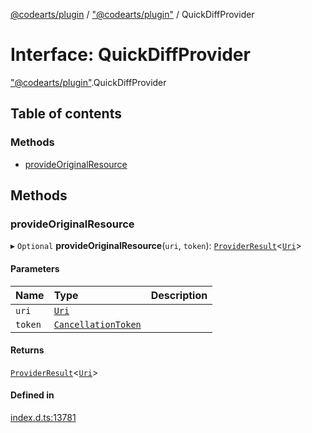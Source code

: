 [@codearts/plugin](../README.md) / ["@codearts/plugin"](../modules/_codearts_plugin_.md) / QuickDiffProvider

# Interface: QuickDiffProvider

["@codearts/plugin"](../modules/_codearts_plugin_.md).QuickDiffProvider

## Table of contents

### Methods

- [provideOriginalResource](codearts_plugin_.QuickDiffProvider.md#provideoriginalresource)

## Methods

### provideOriginalResource

▸ `Optional` **provideOriginalResource**(`uri`, `token`): [`ProviderResult`](../modules/_codearts_plugin_.md#providerresult)<[`Uri`](../classes/codearts_plugin_.Uri.md)\>

#### Parameters

| Name | Type | Description |
| :------ | :------ | :------ |
| `uri` | [`Uri`](../classes/codearts_plugin_.Uri.md) |  |
| `token` | [`CancellationToken`](codearts_plugin_.CancellationToken.md) |  |

#### Returns

[`ProviderResult`](../modules/_codearts_plugin_.md#providerresult)<[`Uri`](../classes/codearts_plugin_.Uri.md)\>

#### Defined in

[index.d.ts:13781](https://github.com/huaweicloud/cloudide-plugin-api/blob/d4de966/index.d.ts#L13781)
